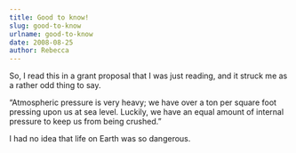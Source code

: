 ```yaml
---
title: Good to know!
slug: good-to-know
urlname: good-to-know
date: 2008-08-25
author: Rebecca
---
```

So, I read this in a grant proposal that I was just reading, and it struck me as
a rather odd thing to say.

&ldquo;Atmospheric pressure is very heavy; we have over a ton per square foot
pressing upon us at sea level. Luckily, we have an equal amount of internal
pressure to keep us from being crushed.&rdquo;

I had no idea that life on Earth was so dangerous.

